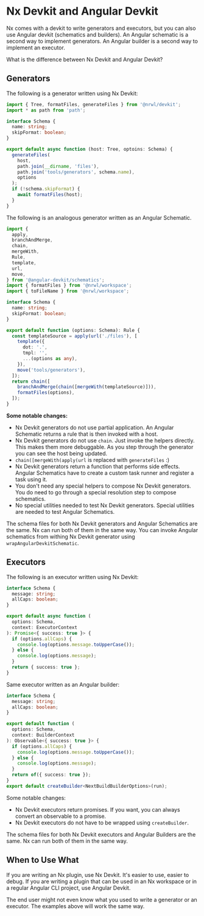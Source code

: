 # Nx Devkit and Angular Devkit

Nx comes with a devkit to write generators and executors, but you can also use Angular devkit (schematics and builders). An Angular schematic is a second way to implement generators. An Angular builder is a second way to implement an executor.

What is the difference between Nx Devkit and Angular Devkit?

## Generators

The following is a generator written using Nx Devkit:

```typescript
import { Tree, formatFiles, generateFiles } from '@nrwl/devkit';
import * as path from 'path';

interface Schema {
  name: string;
  skipFormat: boolean;
}

export default async function (host: Tree, optoins: Schema) {
  generateFiles(
    host,
    path.join(__dirname, 'files'),
    path.join('tools/generators', schema.name),
    options
  );
  if (!schema.skipFormat) {
    await formatFiles(host);
  }
}
```

The following is an analogous generator written as an Angular Schematic.

```typescript
import {
  apply,
  branchAndMerge,
  chain,
  mergeWith,
  Rule,
  template,
  url,
  move,
} from '@angular-devkit/schematics';
import { formatFiles } from '@nrwl/workspace';
import { toFileName } from '@nrwl/workspace';

interface Schema {
  name: string;
  skipFormat: boolean;
}

export default function (options: Schema): Rule {
  const templateSource = apply(url('./files'), [
    template({
      dot: '.',
      tmpl: '',
      ...(options as any),
    }),
    move('tools/generators'),
  ]);
  return chain([
    branchAndMerge(chain([mergeWith(templateSource)])),
    formatFiles(options),
  ]);
}
```

**Some notable changes:**

- Nx Devkit generators do not use partial application. An Angular Schematic returns a rule that is then invoked with a host.
- Nx Devkit generators do not use `chain`. Just invoke the helpers directly. This makes them more debuggable. As you step through the generator you can see the host being updated.
- `chain([mergeWith(apply(url` is replaced with `generateFiles` :)
- Nx Devkit generators return a function that performs side effects. Angular Schematics have to create a custom task runner and register a task using it.
- You don't need any special helpers to compose Nx Devkit generators. You do need to go through a special resolution step to compose schematics.
- No special utilities needed to test Nx Devkit generators. Special utilities are needed to test Angular Schematics.

The schema files for both Nx Devkit generators and Angular Schematics are the same. Nx can run both of them in the same way. You can invoke Angular schematics from withing Nx Devkit generator using `wrapAngularDevkitSchematic`.

## Executors

The following is an executor written using Nx Devkit:

```typescript
interface Schema {
  message: string;
  allCaps: boolean;
}

export default async function (
  options: Schema,
  context: ExecutorContext
): Promise<{ success: true }> {
  if (options.allCaps) {
    console.log(options.message.toUpperCase());
  } else {
    console.log(options.message);
  }
  return { success: true };
}
```

Same executor written as an Angular builder:

```typescript
interface Schema {
  message: string;
  allCaps: boolean;
}

export default function (
  options: Schema,
  context: BuilderContext
): Observable<{ success: true }> {
  if (options.allCaps) {
    console.log(options.message.toUpperCase());
  } else {
    console.log(options.message);
  }
  return of({ success: true });
}
export default createBuilder<NextBuildBuilderOptions>(run);
```

Some notable changes:

- Nx Devkit executors return promises. If you want, you can always convert an observable to a promise.
- Nx Devkit executors do not have to be wrapped using `createBuilder`.

The schema files for both Nx Devkit executors and Angular Builders are the same. Nx can run both of them in the same way.

## When to Use What

If you are writing an Nx plugin, use Nx Devkit. It's easier to use, easier to debug. If you are writing a plugin that can be used in an Nx workspace or in a regular Angular CLI project, use Angular Devkit.

The end user might not even know what you used to write a generator or an executor. The examples above will work the same way.
